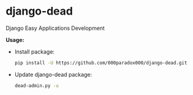 # django-dead
Django Easy Applications Development

**Usage:**

* Install package:
    ```bash
    pip install -U https://github.com/000paradox000/django-dead.git
    ```
  
* Update django-dead package:
    ```bash
    dead-admin.py -u
    ```
